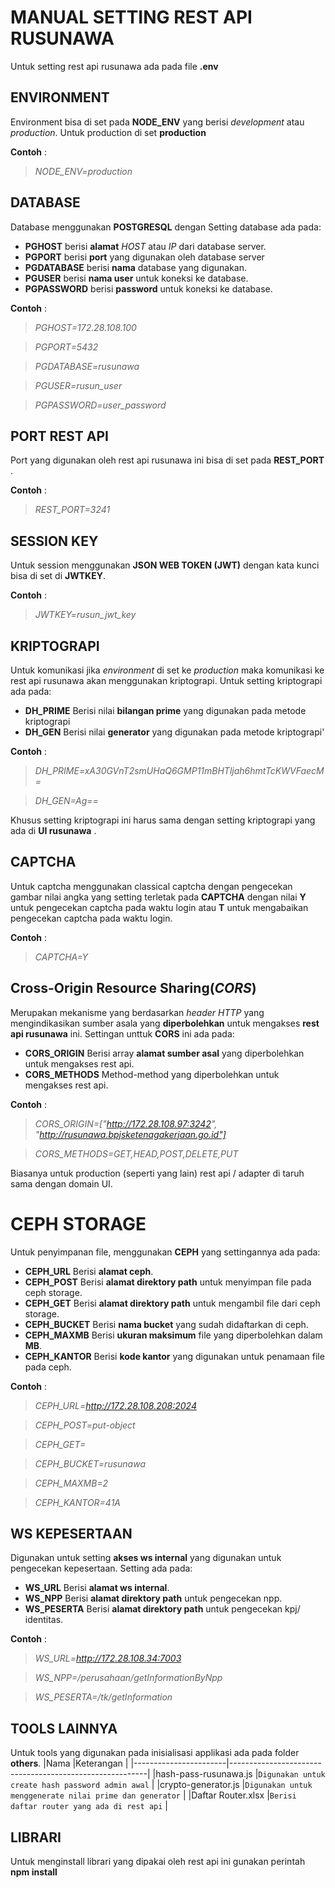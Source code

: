 # MANUAL SETTING REST API RUSUNAWA

Untuk setting rest api rusunawa ada pada file **.env**

## ENVIRONMENT
Environment bisa di set pada **NODE_ENV** yang berisi *development* atau *production*. Untuk production di set **production**

**Contoh** :

> *NODE_ENV=production*

## DATABASE
Database menggunakan **POSTGRESQL** dengan Setting database ada pada:

- **PGHOST** 
berisi **alamat** *HOST* atau *IP* dari database server.
- **PGPORT**
berisi **port** yang digunakan oleh database server
- **PGDATABASE**
berisi **nama** database yang digunakan.
- **PGUSER**
berisi **nama user** untuk koneksi ke database.
- **PGPASSWORD**
berisi **password** untuk koneksi ke database.

**Contoh** :

> *PGHOST=172.28.108.100*

> *PGPORT=5432*

> *PGDATABASE=rusunawa*

> *PGUSER=rusun_user*

> *PGPASSWORD=user_password*


## PORT REST API
Port yang digunakan oleh rest api rusunawa ini bisa di set pada **REST_PORT** .

**Contoh** :

> *REST_PORT=3241*

## SESSION KEY 
Untuk session menggunakan **JSON WEB TOKEN (JWT)** dengan kata kunci bisa di set di **JWTKEY**.

**Contoh** :

> *JWTKEY=rusun_jwt_key*

## KRIPTOGRAPI
Untuk komunikasi jika *environment* di set ke *production* maka komunikasi ke rest api rusunawa akan menggunakan kriptograpi. Untuk setting kriptograpi ada pada:

- **DH_PRIME**
Berisi nilai  **bilangan prime** yang digunakan pada metode kriptograpi
- **DH_GEN**
Berisi nilai **generator** yang digunakan pada metode kriptograpi'

**Contoh** :

> *DH_PRIME=xA30GVnT2smUHaQ6GMP11mBHTljah6hmtTcKWVFaecM=*

> *DH_GEN=Ag==*

Khusus setting kriptograpi ini harus sama dengan setting kriptograpi yang ada di **UI rusunawa** .

## CAPTCHA
Untuk captcha menggunakan classical captcha dengan pengecekan gambar nilai angka  yang setting terletak pada **CAPTCHA** dengan nilai **Y** untuk pengecekan captcha pada waktu login atau **T** untuk mengabaikan pengecekan captcha pada waktu login.

**Contoh**  :

>  *CAPTCHA=Y*

## Cross-Origin Resource Sharing(_CORS_)

Merupakan mekanisme yang berdasarkan *header HTTP* yang mengindikasikan sumber asala yang **diperbolehkan** untuk mengakses **rest api rusunawa** ini. Settingan unttuk **CORS** ini ada pada:


- **CORS_ORIGIN**
Berisi array **alamat sumber asal** yang diperbolehkan untuk mengakses rest api.
- **CORS_METHODS**
Method-method yang diperbolehkan untuk mengakses rest api.

**Contoh** :

> *CORS_ORIGIN=["http://172.28.108.97:3242", "http://rusunawa.bpjsketenagakerjaan.go.id"]*

> *CORS_METHODS=GET,HEAD,POST,DELETE,PUT*

 Biasanya untuk production (seperti yang lain) rest api / adapter di taruh sama dengan domain UI. 

# CEPH STORAGE

Untuk penyimpanan file, menggunakan **CEPH** yang settingannya ada pada:

- **CEPH_URL**
Berisi **alamat ceph**.
- **CEPH_POST**
Berisi **alamat direktory path** untuk menyimpan file pada ceph storage.
- **CEPH_GET**
Berisi **alamat direktory path** untuk mengambil file dari ceph storage.
- **CEPH_BUCKET**
Berisi **nama bucket** yang sudah didaftarkan di ceph.
- **CEPH_MAXMB**
Berisi **ukuran maksimum** file yang diperbolehkan dalam **MB**.
- **CEPH_KANTOR**
Berisi **kode kantor** yang digunakan untuk penamaan file pada ceph.

**Contoh** :

> *CEPH_URL=http://172.28.108.208:2024*

> *CEPH_POST=put-object*

> *CEPH_GET=*

> *CEPH_BUCKET=rusunawa*

> *CEPH_MAXMB=2*

> *CEPH_KANTOR=41A*


## WS KEPESERTAAN

Digunakan untuk setting  **akses ws internal** yang digunakan untuk pengecekan kepesertaan. Setting ada pada:


- **WS_URL**
Berisi **alamat ws internal**.
- **WS_NPP**
Berisi **alamat direktory path** untuk pengecekan npp.
- **WS_PESERTA**
Berisi **alamat direktory path** untuk pengecekan kpj/ identitas.

**Contoh** :

> *WS_URL=http://172.28.108.34:7003*

> *WS_NPP=/perusahaan/getInformationByNpp*

> *WS_PESERTA=/tk/getInformation*

## TOOLS LAINNYA

Untuk tools yang digunakan pada inisialisasi applikasi ada pada folder **others**.
|Nama                   |Keterangan                                               |
|-----------------------|---------------------------------------------------------|
|hash-pass-rusunawa.js  |`Digunakan untuk create hash password admin awal`        |
|crypto-generator.js    |`Digunakan untuk menggenerate nilai prime dan generator` |
|Daftar Router.xlsx     |`Berisi daftar router yang ada di rest api`              |


## LIBRARI

Untuk menginstall librari yang dipakai oleh rest api ini gunakan perintah **npm install**

